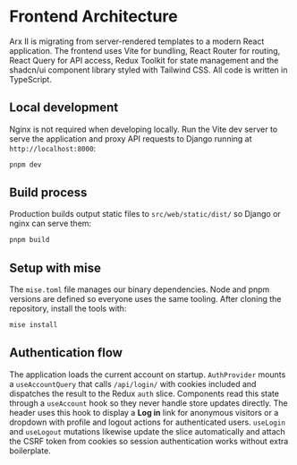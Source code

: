 # Frontend Architecture

Arx II is migrating from server-rendered templates to a modern React application. The frontend uses Vite for bundling, React Router for routing, React Query for API access, Redux Toolkit for state management and the shadcn/ui component library styled with Tailwind CSS. All code is written in TypeScript.

## Local development

Nginx is not required when developing locally. Run the Vite dev server to serve the application and proxy API requests to Django running at `http://localhost:8000`:

```bash
pnpm dev
```

## Build process

Production builds output static files to `src/web/static/dist/` so Django or nginx can serve them:

```bash
pnpm build
```

## Setup with mise

The `mise.toml` file manages our binary dependencies. Node and pnpm versions are defined so everyone uses the same tooling. After cloning the repository, install the tools with:

```bash
mise install
```

## Authentication flow

The application loads the current account on startup. `AuthProvider` mounts a
`useAccountQuery` that calls `/api/login/` with cookies included and dispatches
the result to the Redux `auth` slice. Components read this state through a
`useAccount` hook so they never handle store updates directly. The header uses
this hook to display a **Log in** link for anonymous visitors or a dropdown with
profile and logout actions for authenticated users. `useLogin` and `useLogout`
mutations likewise update the slice automatically and attach the CSRF token from
cookies so session authentication works without extra boilerplate.
